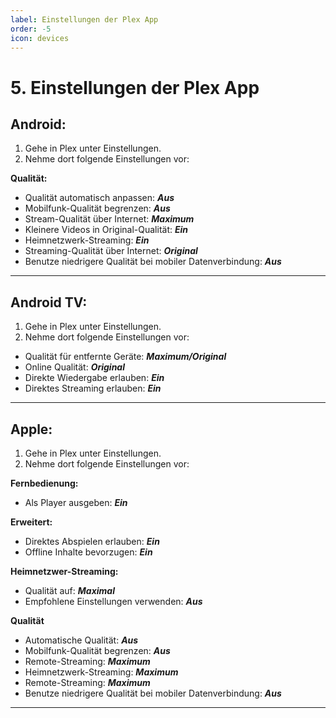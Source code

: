 ```yaml
---
label: Einstellungen der Plex App
order: -5
icon: devices
---
```


# 5. Einstellungen der Plex App

## Android:

1. Gehe in Plex unter Einstellungen.
2. Nehme dort folgende Einstellungen vor:

**Qualität:**
- Qualität automatisch anpassen: ***Aus***
- Mobilfunk-Qualität begrenzen: ***Aus***
- Stream-Qualität über Internet: ***Maximum***
- Kleinere Videos in Original-Qualität: ***Ein***
- Heimnetzwerk-Streaming: ***Ein***
- Streaming-Qualität über Internet: ***Original***
- Benutze niedrigere Qualität bei mobiler Datenverbindung: ***Aus***

---

## Android TV:

1. Gehe in Plex unter Einstellungen.
2. Nehme dort folgende Einstellungen vor:

- Qualität für entfernte Geräte: ***Maximum/Original***
- Online Qualität: ***Original***
- Direkte Wiedergabe erlauben: ***Ein***
- Direktes Streaming erlauben: ***Ein***

---

## Apple:

1. Gehe in Plex unter Einstellungen.
2. Nehme dort folgende Einstellungen vor:

**Fernbedienung:**
- Als Player ausgeben: ***Ein***

**Erweitert:**
- Direktes Abspielen erlauben: ***Ein***
- Offline Inhalte bevorzugen: ***Ein***

**Heimnetzwer-Streaming:**
- Qualität auf: ***Maximal***
- Empfohlene Einstellungen verwenden: ***Aus***

**Qualität**
- Automatische Qualität: ***Aus***
- Mobilfunk-Qualität begrenzen: ***Aus***
- Remote-Streaming: ***Maximum***
- Heimnetzwerk-Streaming: ***Maximum***
- Remote-Streaming: ***Maximum***
- Benutze niedrigere Qualität bei mobiler Datenverbindung: ***Aus***

---
